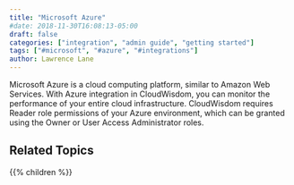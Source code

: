 ```yaml
---
title: "Microsoft Azure"
#date: 2018-11-30T16:08:13-05:00
draft: false
categories: ["integration", "admin guide", "getting started"]
tags: ["#microsoft", "#azure", "#integrations"]
author: Lawrence Lane
---
```


Microsoft Azure is a cloud computing platform, similar to Amazon Web Services. With Azure integration in CloudWisdom, you can monitor the performance of your entire cloud infrastructure. CloudWisdom requires Reader role permissions of your Azure environment, which can be granted using the Owner or User Access Administrator roles.

## Related Topics
{{% children %}}
